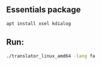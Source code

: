## Essentials package
```bash
apt install xsel kdialog
```
## Run:
```bash
./translator_linux_amd64 -lang fa
```